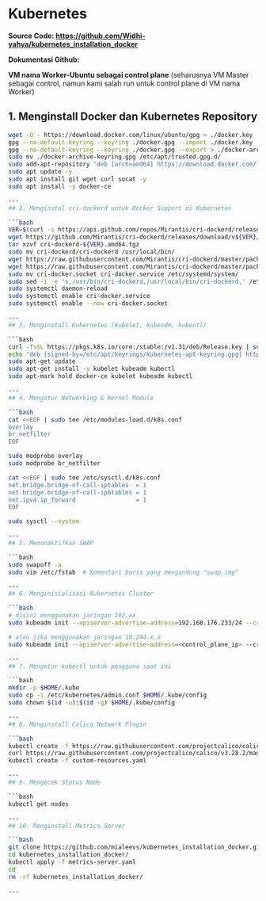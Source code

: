 # Kubernetes

**Source Code: 
https://github.com/Widhi-yahya/kubernetes_installation_docker**
 
**Dokumentasi Github:** 

**VM nama Worker-Ubuntu sebagai control plane**
(seharusnya VM Master sebagai control, namun kami salah run untuk control plane di VM nama Worker)

## 1. Menginstall Docker dan Kubernetes Repository

```bash
wget -O - https://download.docker.com/linux/ubuntu/gpg > ./docker.key
gpg --no-default-keyring --keyring ./docker.gpg --import ./docker.key
gpg --no-default-keyring --keyring ./docker.gpg --export > ./docker-archive-keyring.gpg
sudo mv ./docker-archive-keyring.gpg /etc/apt/trusted.gpg.d/
sudo add-apt-repository "deb [arch=amd64] https://download.docker.com/linux/ubuntu $(lsb_release -cs) stable" -y
sudo apt update -y
sudo apt install git wget curl socat -y
sudo apt install -y docker-ce

---
## 2. Menginstal cri-dockerd untuk Docker Support di Kubernetes

```bash
VER=$(curl -s https://api.github.com/repos/Mirantis/cri-dockerd/releases/latest | grep tag_name | cut -d '"' -f 4 | sed 's/v//g')
wget https://github.com/Mirantis/cri-dockerd/releases/download/v${VER}/cri-dockerd-${VER}.amd64.tgz
tar xzvf cri-dockerd-${VER}.amd64.tgz
sudo mv cri-dockerd/cri-dockerd /usr/local/bin/
wget https://raw.githubusercontent.com/Mirantis/cri-dockerd/master/packaging/systemd/cri-docker.service
wget https://raw.githubusercontent.com/Mirantis/cri-dockerd/master/packaging/systemd/cri-docker.socket
sudo mv cri-docker.socket cri-docker.service /etc/systemd/system/
sudo sed -i -e 's,/usr/bin/cri-dockerd,/usr/local/bin/cri-dockerd,' /etc/systemd/system/cri-docker.service
sudo systemctl daemon-reload
sudo systemctl enable cri-docker.service
sudo systemctl enable --now cri-docker.socket

---
## 3. Menginstall Kubernetes (kubelet, kubeadm, kubectl)

```bash
curl -fsSL https://pkgs.k8s.io/core:/stable:/v1.31/deb/Release.key | sudo gpg --dearmor -o /etc/apt/keyrings/kubernetes-apt-keyring.gpg
echo "deb [signed-by=/etc/apt/keyrings/kubernetes-apt-keyring.gpg] https://pkgs.k8s.io/core:/stable:/v1.31/deb/ /" | sudo tee /etc/apt/sources.list.d/kubernetes.list
sudo apt-get update
sudo apt-get install -y kubelet kubeadm kubectl
sudo apt-mark hold docker-ce kubelet kubeadm kubectl

---
## 4. Mengatur Networking & Kernel Module

```bash
cat <<EOF | sudo tee /etc/modules-load.d/k8s.conf
overlay
br_netfilter
EOF

sudo modprobe overlay
sudo modprobe br_netfilter

cat <<EOF | sudo tee /etc/sysctl.d/k8s.conf
net.bridge.bridge-nf-call-iptables  = 1
net.bridge.bridge-nf-call-ip6tables = 1
net.ipv4.ip_forward                 = 1
EOF

sudo sysctl --system

---
## 5. Menonaktifkan SWAP

```bash
sudo swapoff -a
sudo vim /etc/fstab  # Komentari baris yang mengandung "swap.img"

---
## 6. Menginisialisasi Kubernetes Cluster

```bash
# disini menggunakan jaringan 192.xx
sudo kubeadm init --apiserver-advertise-address=192.168.176.233/24 --cri-socket unix:///var/run/cri-dockerd.sock --pod-network-cidr=192.168.0.0/16

# atau jika menggunakan jaringan 10.244.x.x
sudo kubeadm init --apiserver-advertise-address=<control_plane_ip> --cri-socket unix:///var/run/cri-dockerd.sock --pod-network-cidr=10.244.0.0/16

---
## 7. Mengatur kubectl untuk pengguna saat ini

```bash
mkdir -p $HOME/.kube
sudo cp -i /etc/kubernetes/admin.conf $HOME/.kube/config
sudo chown $(id -u):$(id -g) $HOME/.kube/config

---
## 8. Menginstall Calico Network Plogin

```bash
kubectl create -f https://raw.githubusercontent.com/projectcalico/calico/v3.28.2/manifests/tigera-operator.yaml
curl https://raw.githubusercontent.com/projectcalico/calico/v3.28.2/manifests/custom-resources.yaml -O
kubectl create -f custom-resources.yaml

---
## 9. Mengecek Status Node

```bash
kubectl get nodes

---
## 10. Menginstall Metrics Server

```bash
git clone https://github.com/mialeevs/kubernetes_installation_docker.git
cd kubernetes_installation_docker/
kubectl apply -f metrics-server.yaml
cd
rm -rf kubernetes_installation_docker/
 
---
